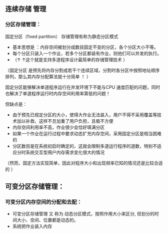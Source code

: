  ## 连续存储 管理
 
 
 ### 分区存储管理：
  固定分区（fixed partition） 存储管理有称为静态分区模式

- 基本思想是 ：内存空间被划分成数目固定不变的分区，各个分区大小不等。
- 每个分区只装入一个作业，若多个分区都装有作业，则他们可以并发的执行。
- （↑ ↑这个就是支持多道程序设计最简单的存储管理技术 ）

（固定分区 是预先将内存分割成若干个连续区域，分割时各分区中按照地址顺序排列，那么其内存分配算法就十分简单 ！ ）


固定分区能够解决单道程序运行在并发环境下不能与CPU 速度匹配的问题，同时也解决了单道程序运行时内存空间利用率第低的问题！

但缺点是：
- 由于预先已规定分区的大小，使得大作业无法装入，用户不得不采用覆盖等技术加以补救，这样不旦加重了用户负担，且极不方便
- 内存空间利用率不高，作业很少会恰好填满分区
- 如果一个作业在运行过程中要求动态扩充内存空间，采用固定分区是相当困难的
- 分区数目是在系统初启时确定的，这就会限制多道运行程序的道数，特别不适应分时系统交互型用户内存需求变化很大的情况

（然而，固定方法实现简单，因此对程序大小和出现频率已知的情况还是比较合适的 ）


## 可变分区存储管理：

### 可变分区内存空间的分配和去配：

- 可变分区存储管理 又 称为 动态分区模式，按照作用大小来区分, 但划分的时间大小、空间、位置都是动态的。
- 系统把作业装入内存
